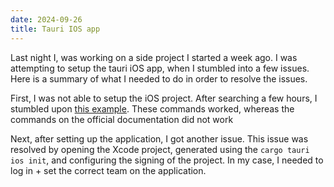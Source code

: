 ```yaml
---
date: 2024-09-26
title: Tauri IOS app
---
```


Last night I, was working on a side project I started a week ago. I was attempting to setup the tauri iOS app, when I stumbled into a few issues. Here is a summary of what I needed to do in order to resolve the issues.

First, I was not able to setup the iOS project. After searching a few hours, I stumbled upon [this example](https://github.com/edsky/tauri_yew_ios). These commands worked, whereas the commands on the official documentation did not work

Next, after setting up the application, I got another issue. This issue was resolved by opening the Xcode project, generated using the `cargo tauri ios init`, and configuring the signing of the project. In my case, I needed to log in + set the correct team on the application.
